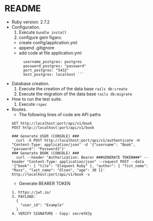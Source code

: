 # README

- Ruby version: 2.7.2
- Configuration.
  1. Execute ```bundle install```
  2. configure gem figaro.
    - create  config/application.yml
    - append  .gitignore
    - add code at file application.yml
      ```development:
        username_postgres: postgres
        password_postgres: "password"
        port_postgres: "5432"
        host_postgres: localhost ```
- Database creation.
  1. Execute the creation of the data base ```rails db:create```
  2. Execute the migration of the data base ```rails db:migrate```
- How to run the test suite.
  1. Execute ```rspec```
- Routes.
  - The following lines of code are API paths
  ```
  GET http://localhost:port/api/v1/book
  POST http://localhost:port/api/v1/book
  
  ### Generate USER (CONSOLE) ###
    curl -X POST http://localhost:port/api/v1/authenticate -H "Content-Type: application/json" -d '{"username": "Book", "password": "Password1"}'
  ### Generate BOOK (CONSOLE) ###
    curl --header "Authorization: Bearer ###GENERATE TOKEN###" --header "Content-Type: application/json" --request POST --data '{"book": { "tile": "Eloquent Ruby" }, "author": { "fist_name": "Russ", "last_name": "Olsen", "age": 30 }}' http://localhost:port/api/v1/book -v
  
  ```
  - Generate BEARER TOKEN
  ```
  1. https://jwt.io/
  3. PAYLOAD:
    {
      "user_id": "Example"
    }
  4. VERIFY SIGNATURE - Copy: secretK3y
  ```
